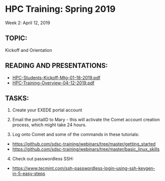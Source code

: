 # HPC Training:  Spring 2019
 Week 2: April 12, 2019

## TOPIC:  
Kickoff and Orientation

## READING AND PRESENTATIONS:
* [HPC-Students-Kickoff-Mtg-01-18-2019.pdf](./HPC-Students-Kickoff-Mtg-01-18-2019.pdf)
* [HPC-Training-Overview-04-12-2019.pdf](HPC-Training-Overview-04-12-2019.pdf)

## TASKS:
1.   Create your EXEDE portal account

2.   Email the portalID to Mary  - this will activate the Comet account creation 
           process, which might take 24 hours.

3.   Log onto Comet and some of the commands in these tutorials:

- https://github.com/sdsc-training/webinars/tree/master/getting_started
- https://github.com/sdsc-training/webinars/tree/master/basic_linux_skills

4. Check out passwordless SSH:   

- https://www.tecmint.com/ssh-passwordless-login-using-ssh-keygen-in-5-easy-steps


